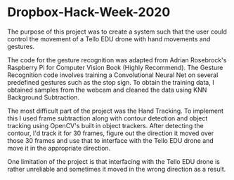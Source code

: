 # Dropbox-Hack-Week-2020


The purpose of this project was to create a system such that the user could control the movement of a Tello EDU drone with hand movements and gestures. 

The code for the gesture recognition was adapted from Adrian Rosebrock's Raspberry Pi for Computer Vision Book (Highly Recommend). The Gesture Recognition code involves training a
Convolutional Neural Net on several predefined gestures such as the stop sign. To obtain the training data, I obtained samples from the webcam and cleaned the data using KNN Background Subtraction.

The most difficult part of the project was the Hand Tracking. To implement this I used frame subtraction along with contour detection and object tracking using OpenCV's built in object trackers.
After detecting the contour, I'd track it for 30 frames, figure out the direction it moved over those 30 frames and use that to interface with the Tello EDU drone and move it in the appropriate direction.

One limitation of the project is that interfacing with the Tello EDU drone is rather unreliable and sometimes it moved in the wrong direction as a result. 
